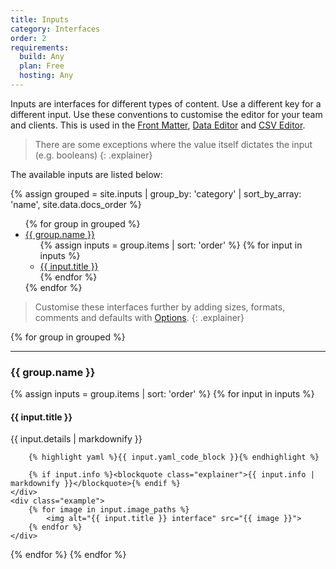 ```yaml
---
title: Inputs
category: Interfaces
order: 2
requirements:
  build: Any
  plan: Free
  hosting: Any
---
```


Inputs are interfaces for different types of content. Use a different key for a different input. Use these conventions to customise the editor for your team and clients. This is used in the [Front Matter](/editing/editors/front-matter-editor/), [Data Editor](/editing/editors/data-editor/) and [CSV Editor](/editing/editors/csv-editor/).

> There are some exceptions where the value itself dictates the input (e.g. booleans)
{: .explainer}

The available inputs are listed below:

{% assign grouped = site.inputs | group_by: 'category' | sort_by_array: 'name', site.data.docs_order %}

<ul>
{% for group in grouped %}
	<li>
		<a href="#{{ group.name | slugify }}">{{ group.name }}</a>
		<ul>
			{% assign inputs = group.items | sort: 'order' %}
			{% for input in inputs %}
				<li><a href="#{{ group.name | slugify }}/{{ input.title | slugify }}">{{ input.title }}</a></li>
			{% endfor %}
		</ul>
	</li>
{% endfor %}
</ul>

> Customise these interfaces further by adding sizes, formats, comments and defaults with [Options](/editing/options/).
{: .explainer}

{% for group in grouped %}
<hr>
<h3 id="{{ group.name | slugify }}">{{ group.name }}</h3>

{% assign inputs = group.items | sort: 'order' %}
{% for input in inputs %}
<h4 id="{{ group.name | slugify }}/{{ input.title | slugify }}">{{ input.title }}</h4>
<div class="settings-panel-example">
	<div class="details">
		{{ input.details | markdownify }}

		{% highlight yaml %}{{ input.yaml_code_block }}{% endhighlight %}

		{% if input.info %}<blockquote class="explainer">{{ input.info | markdownify }}</blockquote>{% endif %}
	</div>
	<div class="example">
		{% for image in input.image_paths %}
			<img alt="{{ input.title }} interface" src="{{ image }}">
		{% endfor %}
	</div>
</div>
{% endfor %}
{% endfor %}
